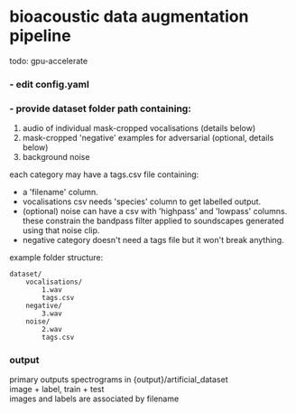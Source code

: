 # bioacoustic data augmentation pipeline

todo: gpu-accelerate

### - edit config.yaml

### - provide dataset folder path containing:
1. audio of individual mask-cropped vocalisations (details below)
2. mask-cropped 'negative' examples for adversarial (optional, details below)
3. background noise

each category may have a tags.csv file containing:
- a 'filename' column.
- vocalisations csv needs 'species' column to get labelled output.
- (optional) noise can have a csv with 'highpass' and 'lowpass' columns. these constrain the bandpass filter applied to soundscapes generated using that noise clip.
- negative category doesn't need a tags file but it won't break anything.

example folder structure:

    dataset/
        vocalisations/
            1.wav
            tags.csv
        negative/
            3.wav
        noise/
            2.wav
            tags.csv

### output

primary outputs spectrograms in {output}/artificial_dataset<br>
image + label, train + test<br>
images and labels are associated by filename<br>
